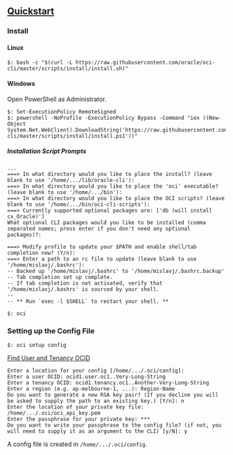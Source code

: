 ## [Quickstart](https://docs.cloud.oracle.com/en-us/iaas/Content/API/SDKDocs/cliinstall.htm)

### Install

#### Linux

```
$: bash -c "$(curl -L https://raw.githubusercontent.com/oracle/oci-cli/master/scripts/install/install.sh)"
```

#### Windows

Open PowerShell as Administrator.  

```
$: Set-ExecutionPolicy RemoteSigned
$: powershell -NoProfile -ExecutionPolicy Bypass -Command "iex ((New-Object System.Net.WebClient).DownloadString('https://raw.githubusercontent.com/oracle/oci-cli/master/scripts/install/install.ps1'))"
```

##### Installation Script Prompts

```
...
===> In what directory would you like to place the install? (leave blank to use '/home/.../lib/oracle-cli'):
===> In what directory would you like to place the 'oci' executable? (leave blank to use '/home/.../bin'):
===> In what directory would you like to place the OCI scripts? (leave blank to use '/home/.../bin/oci-cli-scripts'):
===> Currently supported optional packages are: ['db (will install cx_Oracle)']
What optional CLI packages would you like to be installed (comma separated names; press enter if you don't need any optional packages)?:

===> Modify profile to update your $PATH and enable shell/tab completion now? (Y/n):
===> Enter a path to an rc file to update (leave blank to use '/home/mislavj/.bashrc'):
-- Backed up '/home/mislavj/.bashrc' to '/home/mislavj/.bashrc.backup'
-- Tab completion set up complete.
-- If tab completion is not activated, verify that '/home/mislavj/.bashrc' is sourced by your shell.
--
-- ** Run `exec -l $SHELL` to restart your shell. **
```

```
$: oci
```

### Setting up the Config File

```
$: oci setup config
```

[Find User and Tenancy OCID](../../../ToolsConfiguration/KeysAndOCIDs)

```
Enter a location for your config [/home/.../.oci/config]:
Enter a user OCID: ocid1.user.oc1..Very-Long-String
Enter a tenancy OCID: ocid1.tenancy.oc1..Another-Very-Long-String
Enter a region (e.g. ap-melbourne-1, ...): Region-Name
Do you want to generate a new RSA key pair? (If you decline you will be asked to supply the path to an existing key.) [Y/n]: n
Enter the location of your private key file: /home/.../.oci/oci_api_key.pem
Enter the passphrase for your private key: ***
Do you want to write your passphrase to the config file? (if not, you will need to supply it as an argument to the CLI) [y/N]: y
```

A config file is created in `/home/.../.oci/config`.  
